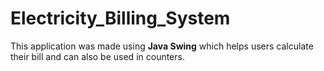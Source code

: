 # Electricity_Billing_System
This application was made using __**Java Swing**__ which helps users calculate their bill and can also be used in counters.
